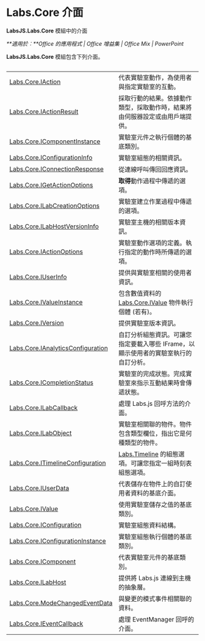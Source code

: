 
# <a name="labs.core-interfaces"></a>Labs.Core 介面
**LabsJS.Labs.Core** 模組中的介面

 _**適用於︰**Office 的應用程式 | Office 增益集 | Office Mix | PowerPoint_

**LabsJS.Labs.Core** 模組包含下列介面。

## 


|||
|:-----|:-----|
|[Labs.Core.IAction](../../reference/office-mix/labs.core.iaction.md)|代表實驗室動作，為使用者與指定實驗室的互動。|
|[Labs.Core.IActionResult](../../reference/office-mix/labs.core.iactionresult.md)|採取行動的結果。依據動作類型，採取動作時，結果將由伺服器設定或由用戶端提供。|
|[Labs.Core.IComponentInstance](../../reference/office-mix/labs.core.icomponentinstance.md)|實驗室元件之執行個體的基底類別。|
|[Labs.Core.IConfigurationInfo](../../reference/office-mix/labs.core.iconfigurationinfo.md)|實驗室組態的相關資訊。|
|[Labs.Core.IConnectionResponse](../../reference/office-mix/labs.core.iconnectionresponse.md)|從連線呼叫傳回回應資訊。|
|[Labs.Core.IGetActionOptions](../../reference/office-mix/labs.core.igetactionoptions.md)|**取得**動作過程中傳遞的選項。|
|[Labs.Core.ILabCreationOptions](../../reference/office-mix/labs.core.ilabcreationoptions.md)|實驗室建立作業過程中傳遞的選項。|
|[Labs.Core.ILabHostVersionInfo](../../reference/office-mix/labs.core.ilabhostversioninfo.md)|實驗室主機的相關版本資訊。|
|[Labs.Core.IActionOptions](../../reference/office-mix/labs.core.iactionoptions.md)|實驗室動作選項的定義。執行指定的動作時所傳遞的選項。|
|[Labs.Core.IUserInfo](../../reference/office-mix/labs.core.iuserinfo.md)|提供與實驗室相關的使用者資訊。|
|[Labs.Core.IValueInstance](../../reference/office-mix/labs.core.ivalueinstance.md)|包含數值資料的 [Labs.Core.IValue](../../reference/office-mix/labs.core.ivalue.md) 物件執行個體 (若有)。|
|[Labs.Core.IVersion](../../reference/office-mix/labs.core.iversion.md)|提供實驗室版本資訊。|
|[Labs.Core.IAnalyticsConfiguration](../../reference/office-mix/labs.core.ianalyticsconfiguration.md)|自訂分析組態資訊。可讓您指定要載入哪些 IFrame，以顯示使用者的實驗室執行的自訂分析。|
|[Labs.Core.ICompletionStatus](../../reference/office-mix/labs.core.icompletionstatus.md)|實驗室的完成狀態。完成實驗室來指示互動結果時會傳遞狀態。|
|[Labs.Core.ILabCallback](../../reference/office-mix/labs.core.ilabcallback.md)|處理 Labs.js 回呼方法的介面。|
|[Labs.Core.ILabObject](../../reference/office-mix/labs.core.ilabobject.md)|實驗室相關聯的物件。物件包含類型欄位，指出它是何種類型的物件。|
|[Labs.Core.ITimelineConfiguration](../../reference/office-mix/labs.core.itimelineconfiguration.md)|[Labs.Timeline](../../reference/office-mix/labs.timeline.md) 的組態選項。可讓您指定一組時刻表組態選項。|
|[Labs.Core.IUserData](../../reference/office-mix/labs.core.iuserdata.md)|代表儲存在物件上的自訂使用者資料的基底介面。|
|[Labs.Core.IValue](../../reference/office-mix/labs.core.ivalue.md)|使用實驗室儲存之值的基底類別。|
|[Labs.Core.IConfiguration](../../reference/office-mix/labs.core.iconfiguration.md)|實驗室組態資料結構。|
|[Labs.Core.IConfigurationInstance](../../reference/office-mix/labs.core.iconfigurationinstance.md)|實驗室組態執行個體的基底類別。|
|[Labs.Core.IComponent](../../reference/office-mix/labs.core.icomponent.md)|代表實驗室元件的基底類別。|
|[Labs.Core.ILabHost](../../reference/office-mix/labs.core.ilabhost.md)|提供將 Labs.js 連線到主機的抽象層。|
|[Labs.Core.ModeChangedEventData](../../reference/office-mix/labs.core.modechangedeventdata.md)|與變更的模式事件相關聯的資料。|
|[Labs.Core.IEventCallback](../../reference/office-mix/labs.core.ieventcallback.md)|處理 EventManager 回呼的介面。|
